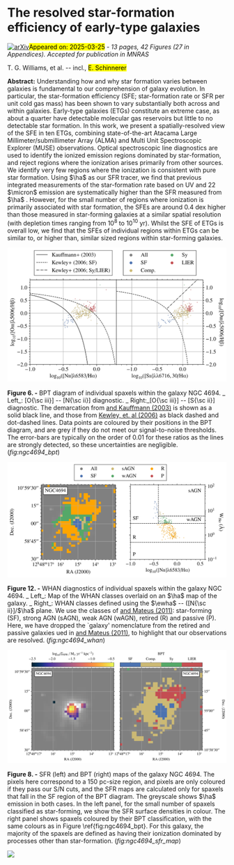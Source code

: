 <div class="macros" style="visibility:hidden;">
$\newcommand{\ensuremath}{}$
$\newcommand{\xspace}{}$
$\newcommand{\object}[1]{\texttt{#1}}$
$\newcommand{\farcs}{{.}''}$
$\newcommand{\farcm}{{.}'}$
$\newcommand{\arcsec}{''}$
$\newcommand{\arcmin}{'}$
$\newcommand{\ion}[2]{#1#2}$
$\newcommand{\textsc}[1]{\textrm{#1}}$
$\newcommand{\hl}[1]{\textrm{#1}}$
$\newcommand{\footnote}[1]{}$
$\newcommand{\sigsfr}{\Sigma_{\rm SFR}}$
$\newcommand{\siggas}{\Sigma_{\rm gas}}$
$\newcommand{\ha}{{\rm H}\alpha}$
$\newcommand{\hb}{{\rm H}\beta}$
$\newcommand{\aco}{\alpha_\mathrm{CO}}$
$\newcommand{\ewha}{W_\mathrm{H\alpha}}$
$\newcommand{\thebibliography}{\DeclareRobustCommand{\VAN}[3]{##3}\VANthebibliography}$</div>



<div id="title">

# The resolved star-formation efficiency of early-type galaxies

</div>
<div id="comments">

[![arXiv](https://img.shields.io/badge/arXiv-2503.17440-b31b1b.svg)](https://arxiv.org/abs/2503.17440)<mark>Appeared on: 2025-03-25</mark> -  _13 pages, 42 Figures (27 in Appendices). Accepted for publication in MNRAS_

</div>
<div id="authors">

T. G. Williams, et al. -- incl., <mark>E. Schinnerer</mark>

</div>
<div id="abstract">

**Abstract:** Understanding how and why star formation varies between galaxies is fundamental to our comprehension of galaxy evolution. In particular, the star-formation efficiency (SFE; star-formation rate or SFR per unit cold gas mass) has been shown to vary substantially both across and within galaxies. Early-type galaxies (ETGs) constitute an extreme case, as about a quarter have detectable molecular gas reservoirs but little to no detectable star formation. In this work, we present a spatially-resolved view of the SFE in ten ETGs, combining state-of-the-art Atacama Large Millimeter/submillimeter Array (ALMA) and Multi Unit Spectroscopic Explorer (MUSE) observations. Optical spectroscopic line diagnostics are used to identify the ionized emission regions dominated by star-formation, and reject regions where the ionization arises primarily from other sources. We identify very few regions where the ionization is consistent with pure star formation. Using $\ha$ as our SFR tracer, we find that previous integrated measurements of the star-formation rate based on UV and 22 $\micron$ emission are systematically higher than the SFR measured from $\ha$ . However, for the small number of regions where ionization is primarily associated with star formation, the SFEs are around 0.4 dex higher than those measured in star-forming galaxies at a similar spatial resolution (with depletion times ranging from $10^8$ to $10^{10}$ yr). Whilst the SFE of ETGs is overall low, we find that the SFEs of individual regions within ETGs can be similar to, or higher than, similar sized regions within star-forming galaxies.

</div>

<div id="div_fig1">

<img src="tmp_2503.17440/./ngc4694_bpt.png" alt="Fig6" width="100%"/>

**Figure 6. -** BPT diagram of individual spaxels within the galaxy NGC 4694. _ Left_: [O{\sc iii}] -- [N{\sc ii}] diagnostic. _ Right:_[O{\sc iii}] -- [S{\sc ii}] diagnostic. The demarcation from [ and Kauffmann (2003)](https://ui.adsabs.harvard.edu/abs/2003MNRAS.346.1055K) is shown as a solid black line, and those from [Kewley, et. al (2006)](https://ui.adsabs.harvard.edu/abs/2006MNRAS.372..961K) as black dashed and dot-dashed lines. Data points are coloured by their positions in the BPT diagram, and are grey if they do not meet our signal-to-noise thresholds. The error-bars are typically on the order of 0.01 for these ratios as the lines are strongly detected, so these uncertainties are negligible. (*fig:ngc4694_bpt*)

</div>
<div id="div_fig2">

<img src="tmp_2503.17440/./ngc4694_whan.png" alt="Fig12" width="100%"/>

**Figure 12. -** WHAN diagnostics of individual spaxels within the galaxy NGC 4694. _ Left_: Map of the WHAN classes overlaid on an $\ha$ map of the galaxy. _ Right_: WHAN classes defined using the $\ewha$ -- ([N{\sc ii}]/$\ha$ plane. We use the classes of [ and Mateus (2011)](https://ui.adsabs.harvard.edu/abs/2011MNRAS.413.1687C): star-forming (SF), strong AGN (sAGN), weak AGN (wAGN), retired (R) and passive (P). Here, we have dropped the `galaxy' nomenclature from the retired and passive galaxies ued in [ and Mateus (2011)](https://ui.adsabs.harvard.edu/abs/2011MNRAS.413.1687C), to highlight that our observations are resolved. (*fig:ngc4694_whan*)

</div>
<div id="div_fig3">

<img src="tmp_2503.17440/./ngc4694_sfr_map.png" alt="Fig8" width="100%"/>

**Figure 8. -** SFR (left) and BPT (right) maps of the galaxy NGC 4694. The pixels here correspond to a 150 pc-size region, and pixels are only coloured if they pass our S/N cuts, and the SFR maps are calculated only for spaxels that fall in the SF region of the BPT diagram. The greyscale shows $\ha$ emission in both cases. In the left panel, for the small number of spaxels classified as star-forming, we show the SFR surface densities in colour. The right panel shows spaxels coloured by their BPT classification, with the same colours as in Figure \ref{fig:ngc4694_bpt}. For this galaxy, the majority of the spaxels are defined as having their ionization dominated by processes other than star-formation. (*fig:ngc4694_sfr_map*)

</div><div id="qrcode"><img src=https://api.qrserver.com/v1/create-qr-code/?size=100x100&data="https://arxiv.org/abs/2503.17440"></div>